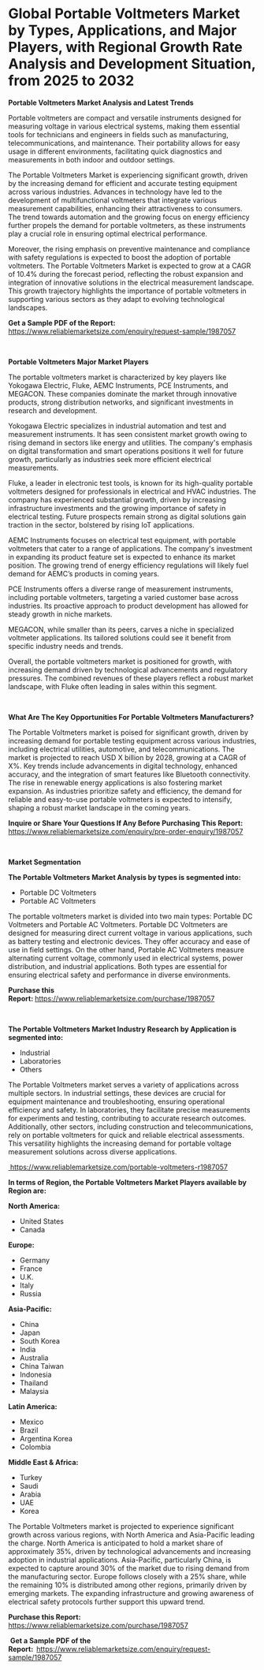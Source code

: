 <p><h1>Global Portable Voltmeters Market by Types, Applications, and Major Players, with Regional Growth Rate Analysis and Development Situation, from 2025 to 2032</h1></p><p><strong>Portable Voltmeters Market Analysis and Latest Trends</strong></p>
<p><p>Portable voltmeters are compact and versatile instruments designed for measuring voltage in various electrical systems, making them essential tools for technicians and engineers in fields such as manufacturing, telecommunications, and maintenance. Their portability allows for easy usage in different environments, facilitating quick diagnostics and measurements in both indoor and outdoor settings.</p><p>The Portable Voltmeters Market is experiencing significant growth, driven by the increasing demand for efficient and accurate testing equipment across various industries. Advances in technology have led to the development of multifunctional voltmeters that integrate various measurement capabilities, enhancing their attractiveness to consumers. The trend towards automation and the growing focus on energy efficiency further propels the demand for portable voltmeters, as these instruments play a crucial role in ensuring optimal electrical performance.</p><p>Moreover, the rising emphasis on preventive maintenance and compliance with safety regulations is expected to boost the adoption of portable voltmeters. The Portable Voltmeters Market is expected to grow at a CAGR of 10.4% during the forecast period, reflecting the robust expansion and integration of innovative solutions in the electrical measurement landscape. This growth trajectory highlights the importance of portable voltmeters in supporting various sectors as they adapt to evolving technological landscapes.</p></p>
<p><strong>Get a Sample PDF of the Report:&nbsp;</strong> <a href="https://www.reliablemarketsize.com/enquiry/request-sample/1987057?utm_campaign=2892&utm_medium=2&utm_source=Github&utm_content=ia&utm_term=12042025&utm_id=portable-voltmeters">https://www.reliablemarketsize.com/enquiry/request-sample/1987057</a></p>
<p>&nbsp;</p>
<p><strong>Portable Voltmeters Major Market Players</strong></p>
<p><p>The portable voltmeters market is characterized by key players like Yokogawa Electric, Fluke, AEMC Instruments, PCE Instruments, and MEGACON. These companies dominate the market through innovative products, strong distribution networks, and significant investments in research and development.</p><p>Yokogawa Electric specializes in industrial automation and test and measurement instruments. It has seen consistent market growth owing to rising demand in sectors like energy and utilities. The company's emphasis on digital transformation and smart operations positions it well for future growth, particularly as industries seek more efficient electrical measurements.</p><p>Fluke, a leader in electronic test tools, is known for its high-quality portable voltmeters designed for professionals in electrical and HVAC industries. The company has experienced substantial growth, driven by increasing infrastructure investments and the growing importance of safety in electrical testing. Future prospects remain strong as digital solutions gain traction in the sector, bolstered by rising IoT applications.</p><p>AEMC Instruments focuses on electrical test equipment, with portable voltmeters that cater to a range of applications. The company's investment in expanding its product feature set is expected to enhance its market position. The growing trend of energy efficiency regulations will likely fuel demand for AEMC’s products in coming years.</p><p>PCE Instruments offers a diverse range of measurement instruments, including portable voltmeters, targeting a varied customer base across industries. Its proactive approach to product development has allowed for steady growth in niche markets.</p><p>MEGACON, while smaller than its peers, carves a niche in specialized voltmeter applications. Its tailored solutions could see it benefit from specific industry needs and trends.</p><p>Overall, the portable voltmeters market is positioned for growth, with increasing demand driven by technological advancements and regulatory pressures. The combined revenues of these players reflect a robust market landscape, with Fluke often leading in sales within this segment.</p></p>
<p>&nbsp;</p>
<p><strong>What Are The Key Opportunities For Portable Voltmeters Manufacturers?</strong></p>
<p><p>The Portable Voltmeters market is poised for significant growth, driven by increasing demand for portable testing equipment across various industries, including electrical utilities, automotive, and telecommunications. The market is projected to reach USD X billion by 2028, growing at a CAGR of X%. Key trends include advancements in digital technology, enhanced accuracy, and the integration of smart features like Bluetooth connectivity. The rise in renewable energy applications is also fostering market expansion. As industries prioritize safety and efficiency, the demand for reliable and easy-to-use portable voltmeters is expected to intensify, shaping a robust market landscape in the coming years.</p></p>
<p><strong>Inquire or Share Your Questions If Any Before Purchasing This Report:</strong> <a href="https://www.reliablemarketsize.com/enquiry/pre-order-enquiry/1987057?utm_campaign=2892&utm_medium=2&utm_source=Github&utm_content=ia&utm_term=12042025&utm_id=portable-voltmeters">https://www.reliablemarketsize.com/enquiry/pre-order-enquiry/1987057</a></p>
<p>&nbsp;</p>
<p><strong>Market Segmentation</strong></p>
<p><strong>The Portable Voltmeters Market Analysis by types is segmented into:</strong></p>
<p><ul><li>Portable DC Voltmeters</li><li>Portable AC Voltmeters</li></ul></p>
<p><p>The portable voltmeters market is divided into two main types: Portable DC Voltmeters and Portable AC Voltmeters. Portable DC Voltmeters are designed for measuring direct current voltage in various applications, such as battery testing and electronic devices. They offer accuracy and ease of use in field settings. On the other hand, Portable AC Voltmeters measure alternating current voltage, commonly used in electrical systems, power distribution, and industrial applications. Both types are essential for ensuring electrical safety and performance in diverse environments.</p></p>
<p><strong>Purchase this Report:&nbsp;</strong><a href="https://www.reliablemarketsize.com/purchase/1987057?utm_campaign=2892&utm_medium=2&utm_source=Github&utm_content=ia&utm_term=12042025&utm_id=portable-voltmeters">https://www.reliablemarketsize.com/purchase/1987057</a></p>
<p>&nbsp;</p>
<p><strong>The Portable Voltmeters Market Industry Research by Application is segmented into:</strong></p>
<p><ul><li>Industrial</li><li>Laboratories</li><li>Others</li></ul></p>
<p><p>The Portable Voltmeters market serves a variety of applications across multiple sectors. In industrial settings, these devices are crucial for equipment maintenance and troubleshooting, ensuring operational efficiency and safety. In laboratories, they facilitate precise measurements for experiments and testing, contributing to accurate research outcomes. Additionally, other sectors, including construction and telecommunications, rely on portable voltmeters for quick and reliable electrical assessments. This versatility highlights the increasing demand for portable voltage measurement solutions across diverse applications.</p></p>
<p><a href="https://www.reliablemarketsize.com/portable-voltmeters-r1987057?utm_campaign=2892&utm_medium=2&utm_source=Github&utm_content=ia&utm_term=12042025&utm_id=portable-voltmeters">&nbsp;https://www.reliablemarketsize.com/portable-voltmeters-r1987057</a></p>
<p><strong>In terms of Region, the Portable Voltmeters Market Players available by Region are:</strong></p>
<p>
    <p> <strong> North America: </strong>
        <ul>
            <li>United States</li>
            <li>Canada</li>
        </ul>
        </p> 
    <p> <strong> Europe: </strong>
        <ul>
            <li>Germany</li>
            <li>France</li>
            <li>U.K.</li>
            <li>Italy</li>
            <li>Russia</li>
        </ul>
        </p> 
    <p> <strong> Asia-Pacific: </strong>
        <ul>
            <li>China</li>
            <li>Japan</li>
            <li>South Korea</li>
            <li>India</li>
            <li>Australia</li>
            <li>China Taiwan</li>
            <li>Indonesia</li>
            <li>Thailand</li>
            <li>Malaysia</li>
        </ul>
        </p> 
    <p> <strong> Latin America: </strong>
        <ul>
            <li>Mexico</li>
            <li>Brazil</li>
            <li>Argentina Korea</li>
            <li>Colombia</li>
        </ul>
        </p> 
    <p> <strong> Middle East & Africa: </strong>
        <ul>
            <li>Turkey</li>
            <li>Saudi</li>
            <li>Arabia</li>
            <li>UAE</li>
            <li>Korea</li>
        </ul>
    </p>
    </p>
<p><p>The Portable Voltmeters market is projected to experience significant growth across various regions, with North America and Asia-Pacific leading the charge. North America is anticipated to hold a market share of approximately 35%, driven by technological advancements and increasing adoption in industrial applications. Asia-Pacific, particularly China, is expected to capture around 30% of the market due to rising demand from the manufacturing sector. Europe follows closely with a 25% share, while the remaining 10% is distributed among other regions, primarily driven by emerging markets. The expanding infrastructure and growing awareness of electrical safety protocols further support this upward trend.</p></p>
<p><strong>Purchase this Report: </strong><a href="https://www.reliablemarketsize.com/purchase/1987057?utm_campaign=2892&utm_medium=2&utm_source=Github&utm_content=ia&utm_term=12042025&utm_id=portable-voltmeters">https://www.reliablemarketsize.com/purchase/1987057</a></p>
<p>&nbsp;<strong>Get a Sample PDF of the Report:&nbsp;&nbsp;</strong><a href="https://www.reliablemarketsize.com/enquiry/request-sample/1987057?utm_campaign=2892&utm_medium=2&utm_source=Github&utm_content=ia&utm_term=12042025&utm_id=portable-voltmeters">https://www.reliablemarketsize.com/enquiry/request-sample/1987057</a></p>
<p><strong></strong></p>
<p><p></p><p></p><p></p></p>